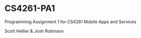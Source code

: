 # CS4261-PA1
Programming Assignment 1 for CS4261 Mobile Apps and Services

Scott Hellier & Josh Robinson